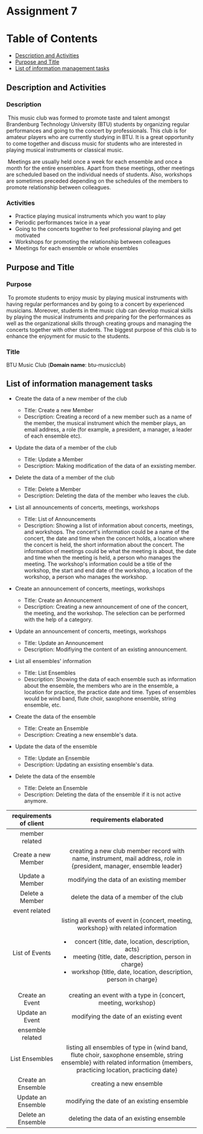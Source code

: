 # Assignment 7
# Table of Contents
* [Description and Activities](#description-and-activities)
* [Purpose and Title](#purpose-and-title)
* [List of information management tasks](#list-of-information-management-tasks)

## Description and Activities

### Description 
&nbsp;This music club was formed to promote taste and talent amongst Brandenburg Technology University (BTU) students by organizing regular performances and going to the concert by professionals. This club is for amateur players who are currently studying in BTU. It is a great opportunity to come together and discuss music for students who are interested in playing musical instruments or classical music. 

&nbsp;Meetings are usually held once a week for each ensemble and once a month for the entire ensembles. Apart from these meetings, other meetings are scheduled based on the individual needs of students. Also, workshops are sometimes preceded depending on the schedules of the members to promote relationship between colleagues.

### Activities
- Practice playing musical instruments which you want to play
- Periodic performances twice in a year
- Going to the concerts together to feel professional playing and get motivated
- Workshops for promoting the relationship between colleagues 
- Meetings for each ensemble or whole ensembles

## Purpose and Title
### Purpose
&nbsp;To promote students to enjoy music by playing musical instruments with having regular performances and by going to a concert by experienced musicians. Moreover, students in the music club can develop musical skills by playing the musical instruments and preparing for the performances as well as the organizational skills through creating groups and managing the concerts together with other students. The biggest purpose of this club is to enhance the enjoyment for music to the students.

### Title
BTU Music Club (**Domain name**: btu-musicclub)

## List of information management tasks
+ Create the data of a new member of the club
  + Title: Create a new Member
  + Description: Creating a record of a new member such as a name of the member, the musical instrument which the member plays, an email address, a role (for example, a president, a manager, a leader of each ensemble etc).
 
+ Update the data of a member of the club
  + Title: Update a Member
  + Description: Making modification of the data of an exsisting member.
  
+ Delete the data of a member of the club
  + Title: Delete a Member
  + Description: Deleting the data of the member who leaves the club.

+ List all announcements of concerts, meetings, workshops
  + Title: List of Announcements
  + Description: Showing a list of information about concerts, meetings, and workshops. The concert's information could be a name of the concert, the date and time when the concert holds, a location where the concert is held, the short information about the concert. The information of meetings could be what the meeting is about, the date and time when the meeting is held, a person who manages the meeting. The workshop's information could be a title of the workshop, the start and end date of the workshop, a location of the workshop, a person who manages the workshop.

+ Create an announcement of concerts, meetings, workshops
  + Title: Create an Announcement
  + Description: Creating a new announcement of one of the concert, the meeting, and the workshop. The selection can be performed with the help of a category.

+ Update an announcement of concerts, meetings, workshops
  + Title: Update an Announcement
  + Description: Modifiying the content of an existing announcement.

+ List all ensembles' information
  + Title: List Ensembles
  + Description: Showing the data of each ensemble such as information about the ensemble, the members who are in the ensemble, a location for practice, the practice date and time. Types of ensembles would be wind band, flute choir, saxophone ensemble, string ensemble, etc.

+ Create the data of the ensemble
  + Title: Create an Ensemble
  + Description: Creating a new ensemble's data.

+ Update the data of the ensemble
  + Title: Update an Ensemble
  + Description: Updating an exsisting ensemble's data.

+ Delete the data of the ensemble
  + Title: Delete an Ensemble
  + Description: Deleting the data of the ensemble if it is not active anymore.

|requirements of client                                   |requirements elaborated  |
|:------------------------------:|:-------------------:|
|member related | |
|Create a new Member  | creating a new club member record with name, instrument, mail address, role in {president, manager, ensemble leader} |
|Update a Member  | modifying the data of an existing member  |
|Delete a Member  | delete the data of a member of the club  |
|event related    | |
|List of Events  | listing all events of event in {concert, meeting, workshop} with related information <ul><li>concert {title, date, location, description, acts}</li> <li>meeting {title, date, description, person in charge}</li> <li>workshop {title, date, location, description, person in charge}</li></ul>   |
|Create an Event | creating an event with a type in {concert, meeting, workshop}  |
|Update an Event | modifying the date of an existing event  |
|ensemble related | |
|List Ensembles | listing all ensembles of type in {wind band, flute choir, saxophone ensemble, string ensemble} with related information {members, practicing location, practicing date} |
|Create an Ensemble | creating a new ensemble  |
|Update an Ensemble | modifying the date of an existing ensemble  |
|Delete an Ensemble | deleting the data of an existing ensemble  |
